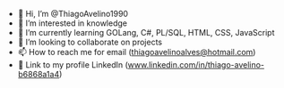 - 👋 Hi, I’m @ThiagoAvelino1990
- 👀 I’m interested in knowledge
- 🌱 I’m currently learning GOLang, C#, PL/SQL, HTML, CSS, JavaScript
- 💞️ I’m looking to collaborate on projects
- 📫 How to reach me for email (thiagoavelinoalves@hotmail.com) 
- 📄 Link to my profile LinkedIn (www.linkedin.com/in/thiago-avelino-b6868a1a4)


<!---
ThiagoAvelino1990/ThiagoAvelino1990 is a ✨ special ✨ repository because its `README.md` (this file) appears on your GitHub profile.
You can click the Preview link to take a look at your changes.
--->
